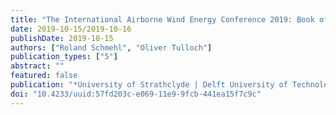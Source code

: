 ```yaml
---
title: "The International Airborne Wind Energy Conference 2019: Book of Abstracts"
date: 2019-10-15/2019-10-16
publishDate: 2019-10-15
authors: ["Roland Schmehl", "Oliver Tulloch"]
publication_types: ["5"]
abstract: ""
featured: false
publication: "*University of Strathclyde | Delft University of Technology*"
doi: "10.4233/uuid:57fd203c-e069-11e9-9fcb-441ea15f7c9c"
---
```


